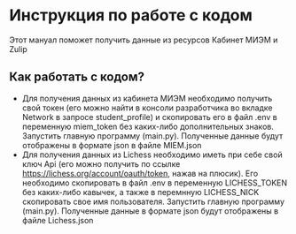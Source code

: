 # Инструкция по работе с кодом
Этот мануал поможет получить данные из ресурсов Кабинет МИЭМ и Zulip
## Как работать с кодом?
- Для получения данных из кабинета МИЭМ необходимо получить свой токен (его можно найти в консоли разработчика во вкладке Network в запросе student_profile) и скопировать его в файл .env в переменную miem_token без каких-либо дополнительных знаков. Запустить главную программу (main.py). Полученные данные будут отображены в формате json в файле MIEM.json
- Для получения данных из Lichess необходимо иметь при себе свой ключ Api (его можно получить по ссылке https://lichess.org/account/oauth/token, нажав на плюсик). Его необходимо скопировать в файл .env в переменную LICHESS_TOKEN без каких-либо кавычек, а также в перемнную LICHESS_NICK скопировать свое имя пользователя. Запустить главную программу (main.py). Полученные данные в формате json будут отображены в файле Lichess.json